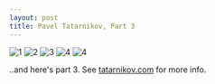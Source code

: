 ```yaml
---
layout: post
title: Pavel Tatarnikov, Part 3
---
```


![1]({{site_url}}/images/Tatarnikov9.jpg)
![2]({{site_url}}/images/Tatarnikov10.jpg)
![3]({{site_url}}/images/Tatarnikov11.jpg)
![4]({{site_url}}/images/Tatarnikov12.jpg)
![4]({{site_url}}/images/Tatarnikov13.jpg)

..and here's part 3. 
See [tatarnikov.com](http://tatarnikov.com/en/) for more info.
